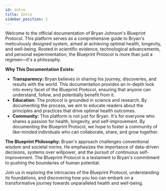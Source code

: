 ```yaml
---
id: intro
title: Intro
sidebar_position: 1
---
```


Welcome to the official documentation of Bryan Johnson's Blueprint Protocol. This platform serves as a comprehensive guide to Bryan's meticulously designed system, aimed at achieving optimal health, longevity, and well-being. Rooted in scientific evidence, technological advancements, and personal experimentation, the Blueprint Protocol is more than just a regimen—it's a philosophy.

**Why This Documentation Exists:**
- **Transparency:** Bryan believes in sharing his journey, discoveries, and results with the world. This documentation provides an in-depth look into every facet of the Blueprint Protocol, ensuring that anyone can understand, follow, and potentially benefit from it.
- **Education:** The protocol is grounded in science and research. By documenting the process, we aim to educate readers about the principles and practices that drive optimal health outcomes.
- **Community:** This platform is not just for Bryan. It's for everyone who shares a passion for health, longevity, and self-improvement. By documenting the Blueprint Protocol, we hope to foster a community of like-minded individuals who can collaborate, share, and grow together.

**The Blueprint Philosophy:**
Bryan's approach challenges conventional wisdom and societal norms. He emphasizes the importance of data-driven decisions, systems over willpower, and the pursuit of continuous self-improvement. The Blueprint Protocol is a testament to Bryan's commitment to pushing the boundaries of human potential.

Join us in exploring the intricacies of the Blueprint Protocol, understanding its foundations, and discovering how you too can embark on a transformative journey towards unparalleled health and well-being.

